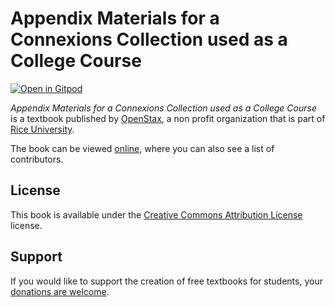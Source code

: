 # Appendix Materials for a Connexions Collection used as a College Course

[![Open in Gitpod](https://gitpod.io/button/open-in-gitpod.svg)](https://gitpod.io/from-referrer/)

_Appendix Materials for a Connexions Collection used as a College Course_ is a textbook published by [OpenStax](https://openstax.org/), a non profit organization that is part of [Rice University](https://www.rice.edu/).

The book can be viewed [online](https://github.com/cnx-user-books/cnxbook-appendix-materials-for-college-courses/releases/latest), where you can also see a list of contributors.

## License
This book is available under the [Creative Commons Attribution License](./LICENSE) license.

## Support
If you would like to support the creation of free textbooks for students, your [donations are welcome](https://riceconnect.rice.edu/donation/support-openstax-banner).
